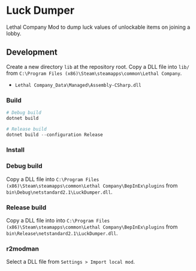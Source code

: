 # Luck Dumper

Lethal Company Mod to dump luck values of unlockable items on joining a lobby.

## Development

Create a new directory `lib` at the repository root.
Copy a DLL file into `lib/` from `C:\Program Files (x86)\Steam\steamapps\common\Lethal Company`.

- `Lethal Company_Data\Managed\Assembly-CSharp.dll`

### Build

```powershell
# Debug build
dotnet build

# Release build
dotnet build --configuration Release
```

### Install

### Debug build

Copy a DLL file into `C:\Program Files (x86)\Steam\steamapps\common\Lethal Company\BepInEx\plugins` from `bin\Debug\netstandard2.1\LuckDumper.dll`.

### Release build

Copy a DLL file into into `C:\Program Files (x86)\Steam\steamapps\common\Lethal Company\BepInEx\plugins` from `bin\Release\netstandard2.1\LuckDumper.dll`.

### r2modman

Select a DLL file from `Settings > Import local mod`.
